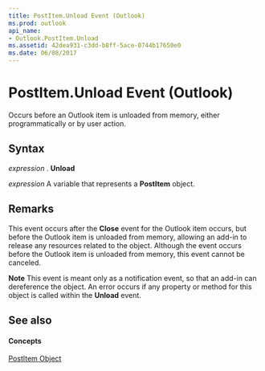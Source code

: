 ```yaml
---
title: PostItem.Unload Event (Outlook)
ms.prod: outlook
api_name:
- Outlook.PostItem.Unload
ms.assetid: 42dea931-c3dd-b8ff-5ace-0744b17650e0
ms.date: 06/08/2017
---
```



# PostItem.Unload Event (Outlook)

Occurs before an Outlook item is unloaded from memory, either programmatically or by user action. 


## Syntax

 _expression_ . **Unload**

 _expression_ A variable that represents a **PostItem** object.


## Remarks

This event occurs after the **Close** event for the Outlook item occurs, but before the Outlook item is unloaded from memory, allowing an add-in to release any resources related to the object. Although the event occurs before the Outlook item is unloaded from memory, this event cannot be canceled.


 **Note**  This event is meant only as a notification event, so that an add-in can dereference the object. An error occurs if any property or method for this object is called within the **Unload** event.


## See also


#### Concepts


[PostItem Object](postitem-object-outlook.md)

